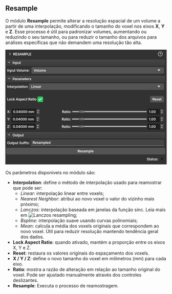 ## Resample

O módulo **Resample** permite alterar a resolução espacial de um volume a partir de uma interpolação, modificando o tamanho do voxel nos eixos **X**, **Y** e **Z**. Esse processo é útil para padronizar volumes, aumentando ou reduzindo o seu tamanho, ou para reduzir o tamanho dos arquivos para análises específicas que não demandem uma resolução tão alta.

![resample](../assets/images/CustomResampleScalarVolume.png)

Os parâmetros disponíveis no módulo são:

- **Interpolation**: define o método de interpolação usado para reamostrar que pode ser:
	+ *Linear*: interpolação linear entre voxels;
	+ *Nearest Neighbor*: atribui ao novo voxel o valor do vizinho mais próximo;
	+ *Lanczos*: interpolação baseada em janelas da função sinc. Leia mais em ![Lanczos resampling](https://en.wikipedia.org/wiki/Lanczos_resampling);
	+ *Bspline*: interpolação suave usando curvas polinomiais;
	+ *Mean*: calcula a média dos voxels originais que correspondem ao novo voxel. Útil para reduzir resolução mantendo tendência geral dos dados.
- **Lock Aspect Ratio**: quando ativado, mantém a proporção entre os eixos X, Y e Z.
- **Reset**: restaura os valores originais do espaçamento dos voxels.
- **X / Y / Z**: define o novo tamanho do voxel em milímetros (mm) para cada eixo.
- **Ratio**: mostra a razão de alteração em relação ao tamanho original do voxel. Pode ser ajustado manualmente através dos controles deslizantes.
- **Resample**: Executa o processo de reamostragem.
